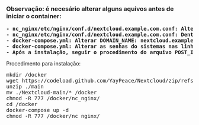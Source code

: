<b>
<h3>
Observação: é necesário alterar alguns aquivos antes de iniciar o container:
 </h3>
  <pre>
- nc_nginx/etc/nginx/conf.d/nextcloud.example.com.conf: Alterar o nome para o nome do seu domínio
- nc_nginx/etc/nginx/conf.d/nextcloud.example.com.conf: Dentro do arquivo, alterar todos os locais com nextcloud.example.com para o seu dominio
- docker-compose.yml: Alterar DOMAIN_NAME: nextcloud.example.com para o seu dominio
- docker-compose.yml: Alterar as senhas do sistemas nas linhas que iniciam com MYSQL_ROOT_PASSWORD, MYSQL_PASSWORD e NEXTCLOUD_ADMIN_PASSWORD
- Após a instalação, seguir o procedimento do arquivo POST_INSTALL.txt
</pre>
    
</b>
Procedimento para instalação:
<pre>
mkdir /docker
wget https://codeload.github.com/YayPeace/Nextcloud/zip/refs/heads/main -o main.zip
unzip ./main
mv ./Nextcloud-main/* /docker
chmod -R 777 /docker/nc_nginx/
cd /docker
docker-compose up -d
chmod -R 777 /docker/nc_nginx/
</pre>
